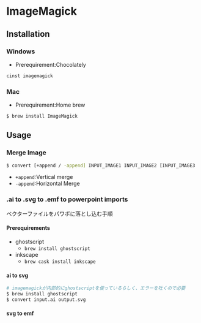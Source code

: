 # ImageMagick
## Installation
### Windows
- Prerequirement:Chocolately
```bash
cinst imagemagick
```

### Mac
- Prerequirement:Home brew
```bash
$ brew install ImageMagick
```

## Usage
### Merge Image
```bash
$ convert [+append / -append] INPUT_IMAGE1 INPUT_IMAGE2 [INPUT_IMAGE3 ...] OUTPUT_IMAGE
```
- `+append`:Vertical merge
- `-append`:Horizontal Merge

### .ai to .svg to .emf to powerpoint imports
ベクターファイルをパワポに落とし込む手順
#### Prerequirements
- ghostscript
    - `brew install ghostscript`
- inkscape
    - `brew cask install inkscape`

#### ai to svg
```bash
# imagemagickが内部的にghostscriptを使っているらしく、エラーを吐くので必要
$ brew install ghostscript
$ convert input.ai output.svg
```

#### svg to emf
```bash


```
